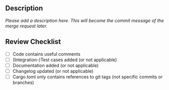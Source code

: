 ## Description

*Please add a description here. This will become the commit message of the merge request later.*

<!-- Commit message above. Everything below is not added to the message. Do not change this line! -->

## Review Checklist
- [ ] Code contains useful comments
- [ ] (Integration-)Test cases added (or not applicable)
- [ ] Documentation added (or not applicable)
- [ ] Changelog updated (or not applicable)
- [ ] Cargo.toml only contains references to git tags (not specific commits or branches)
